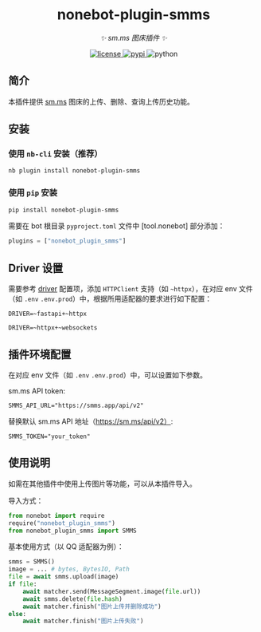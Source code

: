 <!-- markdownlint-disable MD033 MD036 MD041-->
<div align="center">

# nonebot-plugin-smms

_✨ sm.ms 图床插件 ✨_

</div>

<p align="center">
  <a href="https://raw.githubusercontent.com/mobyw/nonebot-plugin-smms/master/LICENSE">
    <img src="https://img.shields.io/github/license/mobyw/nonebot-plugin-smms.svg" alt="license">
  </a>
  <a href="https://pypi.python.org/pypi/nonebot-plugin-smms">
    <img src="https://img.shields.io/pypi/v/nonebot-plugin-smms.svg" alt="pypi">
  </a>
  <img src="https://img.shields.io/badge/python-3.8+-blue.svg" alt="python">
</p>

## 简介

本插件提供 [sm.ms](https://sm.ms/) 图床的上传、删除、查询上传历史功能。

## 安装

### 使用 `nb-cli` 安装（推荐）

```bash
nb plugin install nonebot-plugin-smms
```

### 使用 `pip` 安装

```bash
pip install nonebot-plugin-smms
```

需要在 bot 根目录 `pyproject.toml` 文件中 [tool.nonebot] 部分添加：

```python
plugins = ["nonebot_plugin_smms"]
```

## Driver 设置

需要参考 [driver](https://nonebot.dev/docs/appendices/config#driver) 配置项，添加 `HTTPClient` 支持（如 `~httpx`），在对应 env 文件（如 `.env` `.env.prod`）中，根据所用适配器的要求进行如下配置：

```text
DRIVER=~fastapi+~httpx
```

```text
DRIVER=~httpx+~websockets
```

## 插件环境配置

在对应 env 文件（如 `.env` `.env.prod`）中，可以设置如下参数。

sm.ms API token:

```text
SMMS_API_URL="https://smms.app/api/v2"
```

替换默认 sm.ms API 地址（https://sm.ms/api/v2）:

```text
SMMS_TOKEN="your_token"
```

## 使用说明

如需在其他插件中使用上传图片等功能，可以从本插件导入。

导入方式：

```python
from nonebot import require
require("nonebot_plugin_smms")
from nonebot_plugin_smms import SMMS
```

基本使用方式（以 QQ 适配器为例）：

```python
smms = SMMS()
image = ... # bytes, BytesIO, Path
file = await smms.upload(image)
if file:
    await matcher.send(MessageSegment.image(file.url))
    await smms.delete(file.hash)
    await matcher.finish("图片上传并删除成功")
else:
    await matcher.finish("图片上传失败")
```
